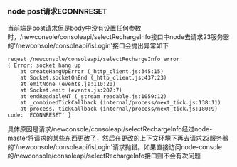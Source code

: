 ### node post请求ECONNRESET
当前端是post请求但是body中没有设置任何参数时，/newconsole/consoleapi/selectRechargeInfo接口中node去请求23服务器的'/newconsole/consoleapi/isLogin'接口会抛出异常如下
```
reqest /newconsole/consoleapi/selectRechargeInfo error
{ Error: socket hang up
    at createHangUpError (_http_client.js:345:15)
    at Socket.socketOnEnd (_http_client.js:437:23)
    at emitNone (events.js:110:20)
    at Socket.emit (events.js:207:7)
    at endReadableNT (_stream_readable.js:1059:12)
    at _combinedTickCallback (internal/process/next_tick.js:138:11)
    at process._tickCallback (internal/process/next_tick.js:180:9) code: 'ECONNRESET' }

```
具体原因是请求/newconsole/consoleapi/selectRechargeInfo经过node-master将请求的某些东西更改了，然后在更改的上下文环境下再去请求23服务器的'/newconsole/consoleapi/isLogin'请求抛错。如果直接访问node-console的/newconsole/consoleapi/selectRechargeInfo接口则不会有次问题